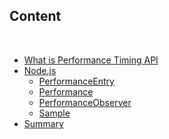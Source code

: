 <!-- contents -->

## Content

<br />

* [What is Performance Timing API](#4)
* [Node.js](#7)
  * [PerformanceEntry](#11)
  * [Performance](#16)
  * [PerformanceObserver](#21)
  * [Sample](#23)
* [Summary](#25)
